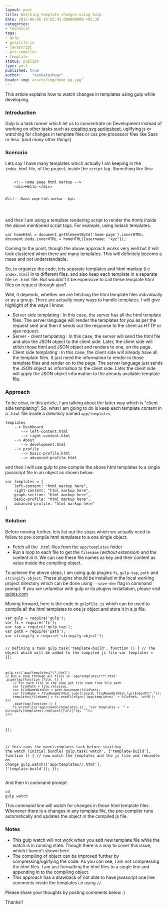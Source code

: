 ```yaml
---
layout: post
title: Watching template changes using Gulp
date: 2015-06-06 14:03:43.000000000 +05:30
categories:
- technical
tags:
- gulp
- gulpfile.js
- javascript
- pre-compiler
- template
status: publish
type: post
published: true
author:     "Venkateshwar"
header-img: assets/img/home-bg.jpg"
---
```

<p>This article explains how to watch changes in templates using gulp while developing. </p>
<h3 id="introduction">Introduction</h3>
<p>Gulp is a task runner which let us to concentrate on Development instead of working on other tasks such as <a href="https://github.com/jkphl/gulp-svg-sprite">creating svg spritesheet</a>, uglifying js or watching for changes in template files or css pre-processor files like Sass or less. (<em>and many other things</em>)</p>
<h3 id="scenario">Scenario</h3>
<p>Lets say I have many templates which actually I am keeping in the <code>index.html</code> file, of the project, inside the <code>script</code> tag. Something like this:</p>
<pre><code>
    &lt;!-- Home page html markup --&gt;
    &lt;div&gt;Hello &lt;/div&gt;



    &lt;!-- About page html markup --&gt;

</code></pre>
<p>and then I am using a template rendering script to render the htmls inside the above mentioned script tags. For example, using lodash templates.</p>
<pre><code>var homeHtml = document.getElementById('home-page').innerHTML;
document.body.innerHTML = homeHTML({username: "xyz"});
</code></pre>
<p>Coming to the point, though the above approach works very well but it will look clustered when there are many templates. This will definitely become a mess and not understandable.</p>
<p>So, to organize the code, lets separate templates and html markup (i.e <code>index.html</code>) in to different files. and also keep each template in a separate file i.e <code>.html</code> file. But wouldn't it be expensive to call these template html files on request through ajax?</p>
<p>Well, it depends, whether we are fetching the html template files individually or as a group. There are actually many ways to handle templates. I will give highlight of the ways I know:</p>
<ul>
<li>Server side templating : In this case, the server has all the html template files. The server language will render the templates for you as per the request sent and then it sends out the response to the client as HTTP or ajax request. </li>
<li>Server - client templating :  In this case, the server will send the html file and also the JSON object to the client side. Later, the client side will stitch those html and JSON object and renders to one, on the page. </li>
<li>Client side templating : In this case, the client side will already have all the template files. It just need the information to render in those template files and render on to the page. The server language just sends the JSON object as information to the client side. Later the client side will apply the JSON object information to the already available template file.</li>
</ul>
<h3 id="approach">Approach</h3>
<p>To be clear, in this article, I am talking about the latter way which is "client side templating".  So, what I am going to do is keep each template content in a <code>.html</code> file inside a directory named <code>app/templates</code>.</p>
<pre><code>templates
    --&gt; Dashboard
       --&gt; left-content.html
       --&gt; right-content.html
    --&gt; About
       --&gt; development.html
    --&gt; profile
       --&gt; basic-profile.html
       --&gt; advanced-profile.html
</code></pre>
<p>and then I will use gulp to pre-compile the above html templates to a single javascript file in an object as shown below:</p>
<pre><code>var templates = {
    left-content: "html markup here",
    right-content: "html markup here",
    graph-section: "html markup here",
    basic-profile: "html markup here",
    advanced-profile: "html markup here"
}
</code></pre>
<h3 id="solution">Solution</h3>
<p>Before moving further, lets list out the steps which we actually need to follow to pre-compile html templates to a one single object.</p>
<ul>
<li>Fetch all the <code>.html</code> files from the <code>app/templates</code> folder</li>
<li>Run a loop to each file to get  the <code>filename</code> (<em>without extension</em>) and the content in it. We can use these file names as key and their content as value inside the compiling object.</li>
</ul>
<p>To achieve the above steps, I am using gulp plugins <code>fs</code>, <code>gulp-tap</code>, <code>path</code> and <code>stringify-object</code>. These plugins should be installed in the local working project directory which can be done using <code>--save-dev</code> flag in command prompt. If you are unfamiliar with gulp or its plugins installation, please visit <a href="http://gulpjs.com/">gulpjs.com</a></p>
<p>Moving forward, here is the code in <code>gulpfile.js</code> which can be used to compile all the html templates to one js object and store it in a js file.</p>
<pre><code>var gulp = require('gulp');
var fs = require('fs');
var tap = require('gulp-tap');
var path = require('path');
var stringify = require('stringify-object');


// Defining a task
gulp.task('template-build', function () {
    // The object which will be added to the compiled js file
    var templates = {};

    gulp.src('app/templates/*/*.html')
    // Run a loop through all files in 'app/templates/*/*.html'
    .pipe(tap(function (file, t) {
        // For each file in the loop get file name from file path
        var filePath = file.relative;
        var fileNameWithExt = path.basename(filePath);
        var fileName = fileNameWithExt.substring(0, fileNameWithExt.lastIndexOf("."));
        templates[fileName] = fs.readFileSync('app/templates/' + filePath, 'utf8');
    }))
        .pipe(tap(function () {
        fs.writeFile('app/common/templates.js', "var templates =  " + stringify(templates).replace(/[\n\r]*/g, ""));
    }));
});

// this runs the `bundle-templates` task before starting the watch (initial bundle)
gulp.task('watch', ['template-build'], function () {
    // now watch the templates and the js file and rebundle on change
    gulp.watch(['app/templates/*/*.html'], ['template-build']);
});
</code></pre>
<p>And then in command prompt:</p>
<pre><code>cd
gulp watch
</code></pre>
<p>This command line will watch for changes in those html template files. Whenever there is a changes in any template file, the pre-compiler runs automatically and updates the object in the compiled js file.</p>
<h3 id="notes">Notes</h3>
<ul>
<li>This gulp watch will not work when you add new template file while the watch is in running state. Though there is a way to cover this issue, which I haven't shown here.</li>
<li>The compiling of object can be improved further by compressing/uglifying the code. As you can see, I am not compressing the html files. I am just formatting the html files to a single line and appending in to the compiling object.</li>
<li>This approach has a drawback of not able to have javascript one line comments inside the templates i.e using <code>//</code>.</li>
</ul>
<p>Please share your thoughts by posting comments below :)</p>
<p>Thanks!!</p>

